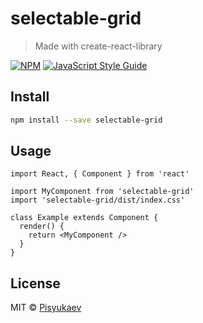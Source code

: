 # selectable-grid

> Made with create-react-library

[![NPM](https://img.shields.io/npm/v/selectable-grid.svg)](https://www.npmjs.com/package/selectable-grid) [![JavaScript Style Guide](https://img.shields.io/badge/code_style-standard-brightgreen.svg)](https://standardjs.com)

## Install

```bash
npm install --save selectable-grid
```

## Usage

```tsx
import React, { Component } from 'react'

import MyComponent from 'selectable-grid'
import 'selectable-grid/dist/index.css'

class Example extends Component {
  render() {
    return <MyComponent />
  }
}
```

## License

MIT © [Pisyukaev](https://github.com/Pisyukaev)
